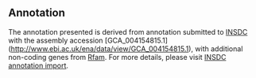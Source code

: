 
Annotation
----------

The annotation presented is derived from annotation submitted to
[INSDC](http://www.insdc.org) with the assembly accession [GCA\_004154815.1]
(http://www.ebi.ac.uk/ena/data/view/GCA_004154815.1),
with additional non-coding genes from
[Rfam](http://rfam.xfam.org/). For more details, please visit [INSDC
annotation import](http://ensemblgenomes.org/info/data/insdc_annotation).
